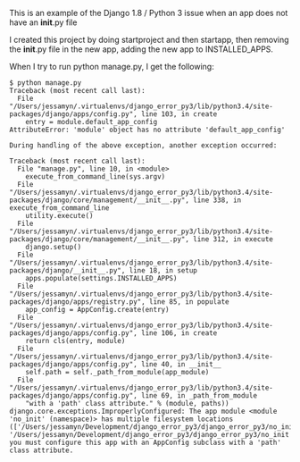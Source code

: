 This is an example of the Django 1.8 / Python 3 issue when an app does not have an __init__.py file

I created this project by doing startproject and then startapp, then removing the __init__.py file
in the new app, adding the new app to INSTALLED_APPS.

When I try to run python manage.py, I get the following:

    $ python manage.py 
    Traceback (most recent call last):
      File "/Users/jessamyn/.virtualenvs/django_error_py3/lib/python3.4/site-packages/django/apps/config.py", line 103, in create
        entry = module.default_app_config
    AttributeError: 'module' object has no attribute 'default_app_config'
  
    During handling of the above exception, another exception occurred:
    
    Traceback (most recent call last):
      File "manage.py", line 10, in <module>
        execute_from_command_line(sys.argv)
      File "/Users/jessamyn/.virtualenvs/django_error_py3/lib/python3.4/site-packages/django/core/management/__init__.py", line 338, in execute_from_command_line
        utility.execute()
      File "/Users/jessamyn/.virtualenvs/django_error_py3/lib/python3.4/site-packages/django/core/management/__init__.py", line 312, in execute
        django.setup()
      File "/Users/jessamyn/.virtualenvs/django_error_py3/lib/python3.4/site-packages/django/__init__.py", line 18, in setup
        apps.populate(settings.INSTALLED_APPS)
      File "/Users/jessamyn/.virtualenvs/django_error_py3/lib/python3.4/site-packages/django/apps/registry.py", line 85, in populate
        app_config = AppConfig.create(entry)
      File "/Users/jessamyn/.virtualenvs/django_error_py3/lib/python3.4/site-packages/django/apps/config.py", line 106, in create
        return cls(entry, module)
      File "/Users/jessamyn/.virtualenvs/django_error_py3/lib/python3.4/site-packages/django/apps/config.py", line 40, in __init__
        self.path = self._path_from_module(app_module)
      File "/Users/jessamyn/.virtualenvs/django_error_py3/lib/python3.4/site-packages/django/apps/config.py", line 69, in _path_from_module
        "with a 'path' class attribute." % (module, paths))
    django.core.exceptions.ImproperlyConfigured: The app module <module 'no_init' (namespace)> has multiple filesystem locations (['/Users/jessamyn/Development/django_error_py3/django_error_py3/no_init', '/Users/jessamyn/Development/django_error_py3/django_error_py3/no_init']); you must configure this app with an AppConfig subclass with a 'path' class attribute.

